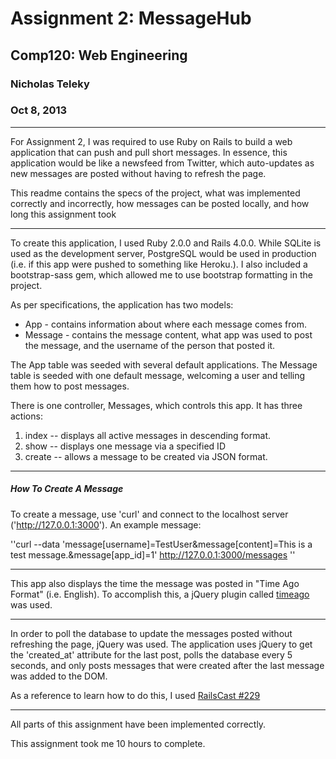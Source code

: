 Assignment 2: MessageHub
=====================================
## Comp120: Web Engineering ##
### Nicholas Teleky ###
### Oct 8, 2013 ###

- - - - - - - - - - - - - - - - - - -

For Assignment 2, I was required to use Ruby on Rails to build a web application that can 
push and pull short messages. In essence, this application would be like a newsfeed from Twitter, 
which auto-updates as new messages are posted without having to refresh the page.

This readme contains the specs of the project, what was implemented correctly and incorrectly, 
how messages can be posted locally, and how long this assignment took

- - - - - - - - - - - - - - - - - - - - -

To create this application, I used Ruby 2.0.0 and Rails 4.0.0. While SQLite is used as the 
development server, PostgreSQL would be used in production (i.e. if this app were pushed to 
something like Heroku.). I also included a bootstrap-sass gem, which allowed me to use bootstrap
formatting in the project.

As per specifications, the application has two models:
* App - contains information about where each message comes from.
* Message - contains the message content, what app was used to post the message, and the username
 of the person that posted it.

 The App table was seeded with several default applications. The Message table is seeded with one 
 default message, welcoming a user and telling them how to post messages.

 There is one controller, Messages, which controls this app. It has three actions:
  1. index -- displays all active messages in descending format.
  2. show -- displays one message via a specified ID
  3. create -- allows a message to be created via JSON format.

  - - - - - - - - - - - - - - - - - - - - - -

  ##### How To Create A Message #####

  To create a message, use 'curl' and connect to the localhost server ('http://127.0.0.1:3000'). 
  An example message:

  ''curl --data 'message[username]=TestUser&message[content]=This is a test message.&message[app_id]=1' 
  http://127.0.0.1:3000/messages ''

  - - - - - - - - - - - - - - - - - - - - - - -

  This app also displays the time the message was posted in "Time Ago Format" (i.e. English).
  To accomplish this, a jQuery plugin called [timeago](http://timeago.yarp.com/) was used.

  - - - - - - - - - - - - - - - - - - - - - - - -

  In order to poll the database to update the messages posted without refreshing the page, jQuery was
  used. The application uses jQuery to get the 'created_at' attribute for the last post, polls the database every 5 seconds,
  and only posts messages that were created after the last message was added to the DOM.

  As a reference to learn how to do this, I used [RailsCast #229](http://railscasts.com/episodes/229-polling-for-changes)

  - - - - - - - - - - - - - - - - - - - - - - - -

  All parts of this assignment have been implemented correctly.


This assignment took me 10 hours to complete.